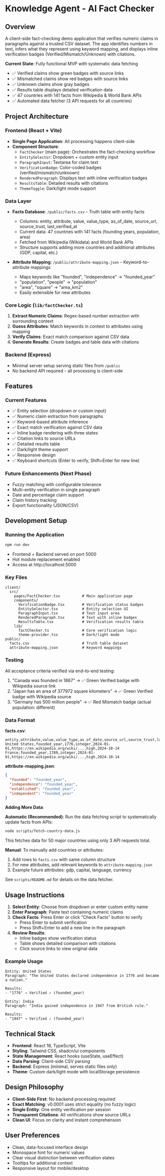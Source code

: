 # Knowledge Agent - AI Fact Checker

## Overview
A client-side fact-checking demo application that verifies numeric claims in paragraphs against a trusted CSV dataset. The app identifies numbers in text, infers what they represent using keyword mapping, and displays inline verification badges (Verified/Mismatch/Unknown) with citations.

**Current State**: Fully functional MVP with systematic data fetching
- ✅ Verified claims show green badges with source links
- ✅ Mismatched claims show red badges with source links  
- ✅ Unknown claims show gray badges
- ✅ Results table displays detailed verification data
- ✅ 47 countries with 141 facts from Wikipedia & World Bank APIs
- ✅ Automated data fetcher (3 API requests for all countries)

## Project Architecture

### Frontend (React + Vite)
- **Single Page Application**: All processing happens client-side
- **Component Structure**:
  - `FactChecker` (main page): Orchestrates the fact-checking workflow
  - `EntitySelector`: Dropdown + custom entity input
  - `ParagraphInput`: Textarea for claim text
  - `VerificationBadge`: Color-coded badges (verified/mismatch/unknown)
  - `RenderedParagraph`: Displays text with inline verification badges
  - `ResultsTable`: Detailed results with citations
  - `ThemeToggle`: Dark/light mode support

### Data Layer
- **Facts Database**: `/public/facts.csv` - Truth table with entity facts
  - Columns: entity, attribute, value, value_type, as_of_date, source_url, source_trust, last_verified_at
  - Current data: 47 countries with 141 facts (founding years, population, area)
  - Fetched from Wikipedia (Wikidata) and World Bank APIs
  - Structure supports adding more countries and additional attributes (GDP, capital, etc.)
  
- **Attribute Mapping**: `/public/attribute-mapping.json` - Keyword-to-attribute mappings
  - Maps keywords like "founded", "independence" → "founded_year"
  - "population", "people" → "population"
  - "area", "square" → "area_km2"
  - Easily extensible for new attributes

### Core Logic (`lib/factChecker.ts`)
1. **Extract Numeric Claims**: Regex-based number extraction with surrounding context
2. **Guess Attributes**: Match keywords in context to attributes using mapping
3. **Verify Claims**: Exact match comparison against CSV data
4. **Generate Results**: Create badges and table data with citations

### Backend (Express)
- Minimal server setup serving static files from `/public`
- No backend API required - all processing is client-side

## Features

### Current Features
- ✅ Entity selection (dropdown or custom input)
- ✅ Numeric claim extraction from paragraphs
- ✅ Keyword-based attribute inference
- ✅ Exact match verification against CSV data
- ✅ Inline badge rendering with three states
- ✅ Citation links to source URLs
- ✅ Detailed results table
- ✅ Dark/light theme support
- ✅ Responsive design
- ✅ Keyboard shortcuts (Enter to verify, Shift+Enter for new line)

### Future Enhancements (Next Phase)
- Fuzzy matching with configurable tolerance
- Multi-entity verification in single paragraph
- Date and percentage claim support
- Claim history tracking
- Export functionality (JSON/CSV)

## Development Setup

### Running the Application
```bash
npm run dev
```
- Frontend + Backend served on port 5000
- Hot module replacement enabled
- Access at http://localhost:5000

### Key Files
```
client/
  src/
    pages/FactChecker.tsx          # Main application page
    components/
      VerificationBadge.tsx        # Verification status badges
      EntitySelector.tsx           # Entity selection UI
      ParagraphInput.tsx           # Text input area
      RenderedParagraph.tsx        # Text with inline badges
      ResultsTable.tsx             # Verification results table
    lib/
      factChecker.ts               # Core verification logic
      theme-provider.tsx           # Dark/light mode
public/
  facts.csv                        # Truth table dataset
  attribute-mapping.json           # Keyword mappings
```

### Testing
All acceptance criteria verified via end-to-end testing:
1. "Canada was founded in 1867" → ✅ Green Verified badge with Wikipedia source link
2. "Japan has an area of 377972 square kilometers" → ✅ Green Verified badge with Wikipedia source
3. "Germany has 500 million people" → ✅ Red Mismatch badge (actual population: different)

### Data Format

**facts.csv**:
```csv
entity,attribute,value,value_type,as_of_date,source_url,source_trust,last_verified_at
United States,founded_year,1776,integer,2024-01-01,https://en.wikipedia.org/wiki/...,high,2024-10-14
France,founded_year,1789,integer,2024-01-01,https://en.wikipedia.org/wiki/...,high,2024-10-14
```

**attribute-mapping.json**:
```json
{
  "founded": "founded_year",
  "independence": "founded_year",
  "established": "founded_year",
  "independent": "founded_year"
}
```

**Adding More Data**:

**Automatic (Recommended)**:
Run the data fetching script to systematically update facts from APIs:
```bash
node scripts/fetch-country-data.js
```
This fetches data for 50 major countries using only 3 API requests total.

**Manual**:
To manually add countries or attributes:
1. Add rows to `facts.csv` with same column structure
2. For new attributes, add relevant keywords to `attribute-mapping.json`
3. Example future attributes: gdp, capital, language, currency

See `scripts/README.md` for details on the data fetcher.

## Usage Instructions

1. **Select Entity**: Choose from dropdown or enter custom entity name
2. **Enter Paragraph**: Paste text containing numeric claims
3. **Check Facts**: Press Enter or click "Check Facts" button to verify
   - Press Enter to submit verification
   - Press Shift+Enter to add a new line in the paragraph
4. **Review Results**: 
   - Inline badges show verification status
   - Table shows detailed comparison with citations
   - Click source links to view original data

### Example Usage
```
Entity: United States
Paragraph: "The United States declared independence in 1776 and became a nation."

Results:
- "1776" → Verified ✓ (founded_year)
```

```
Entity: India
Paragraph: "India gained independence in 1947 from British rule."

Results:
- "1947" → Verified ✓ (founded_year)
```

## Technical Stack
- **Frontend**: React 18, TypeScript, Vite
- **Styling**: Tailwind CSS, shadcn/ui components
- **State Management**: React hooks (useState, useEffect)
- **Data Parsing**: Client-side CSV parsing
- **Backend**: Express (minimal, serves static files only)
- **Theme**: Custom dark/light mode with localStorage persistence

## Design Philosophy
- **Client-Side First**: No backend processing required
- **Exact Matching**: v0.0001 uses strict equality (no fuzzy logic)
- **Single Entity**: One entity verification per session
- **Transparent Citations**: All verifications show source URLs
- **Clean UI**: Focus on clarity and instant comprehension

## User Preferences
- Clean, data-focused interface design
- Monospace font for numeric values
- Clear visual distinction between verification states
- Tooltips for additional context
- Responsive layout for mobile/desktop